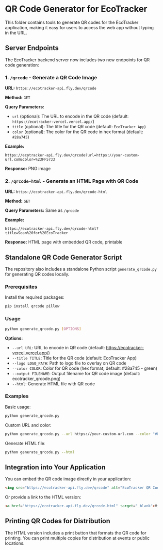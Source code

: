 # QR Code Generator for EcoTracker

This folder contains tools to generate QR codes for the EcoTracker application, making it easy for users to access the web app without typing in the URL.

## Server Endpoints

The EcoTracker backend server now includes two new endpoints for QR code generation:

### 1. `/qrcode` - Generate a QR Code Image

**URL:** `https://ecotracker-api.fly.dev/qrcode`

**Method:** `GET`

**Query Parameters:**
- `url` (optional): The URL to encode in the QR code (default: `https://ecotracker-vercel.vercel.app/`)
- `title` (optional): The title for the QR code (default: `EcoTracker App`)
- `color` (optional): The color for the QR code in hex format (default: `#28a745`)

**Example:**
```
https://ecotracker-api.fly.dev/qrcode?url=https://your-custom-url.com&color=%23FF5733
```

**Response:** PNG image

### 2. `/qrcode-html` - Generate an HTML Page with QR Code

**URL:** `https://ecotracker-api.fly.dev/qrcode-html`

**Method:** `GET`

**Query Parameters:** Same as `/qrcode`

**Example:**
```
https://ecotracker-api.fly.dev/qrcode-html?title=Scan%20for%20EcoTracker
```

**Response:** HTML page with embedded QR code, printable

## Standalone QR Code Generator Script

The repository also includes a standalone Python script `generate_qrcode.py` for generating QR codes locally.

### Prerequisites

Install the required packages:
```bash
pip install qrcode pillow
```

### Usage

```bash
python generate_qrcode.py [OPTIONS]
```

**Options:**
- `--url URL`: URL to encode in QR code (default: https://ecotracker-vercel.vercel.app/)
- `--title TITLE`: Title for the QR code (default: EcoTracker App)
- `--logo LOGO_PATH`: Path to logo file to overlay on QR code
- `--color COLOR`: Color for QR code (hex format, default: #28a745 - green)
- `--output FILENAME`: Output filename for QR code image (default: ecotracker_qrcode.png)
- `--html`: Generate HTML file with QR code

### Examples

Basic usage:
```bash
python generate_qrcode.py
```

Custom URL and color:
```bash
python generate_qrcode.py --url https://your-custom-url.com --color "#FF5733"
```

Generate HTML file:
```bash
python generate_qrcode.py --html
```

## Integration into Your Application

You can embed the QR code image directly in your application:

```html
<img src="https://ecotracker-api.fly.dev/qrcode" alt="EcoTracker QR Code">
```

Or provide a link to the HTML version:

```html
<a href="https://ecotracker-api.fly.dev/qrcode-html" target="_blank">View QR Code</a>
```

## Printing QR Codes for Distribution

The HTML version includes a print button that formats the QR code for printing. You can print multiple copies for distribution at events or public locations.

